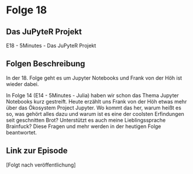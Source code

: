 # Folge 18
## Das JuPyteR Projekt

E18 - 5Minutes - Das JuPyteR Projekt

## Folgen Beschreibung

In der 18. Folge geht es um Jupyter Notebooks und Frank von der Höh ist wieder dabei.

In Folge 14 (E14 - 5Minutes - Julia) haben wir schon das Thema Jupyter Notebooks kurz gestreift. Heute erzählt uns Frank von der Höh etwas mehr über das Ökosystem Project Jupyter. Wo kommt das her, warum heißt es so, was gehört alles dazu und warum ist es eine der coolsten Erfindungen seit geschnitten Brot? Unterstützt es auch meine Lieblingssprache Brainfuck? Diese Fragen und mehr werden in der heutigen Folge beantwortet.

## Link zur Episode

[Folgt nach veröffentlichung]